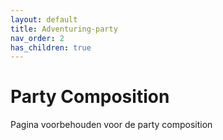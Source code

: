 ```yaml
---
layout: default
title: Adventuring-party
nav_order: 2
has_children: true
---
```


# Party Composition

Pagina voorbehouden voor de party composition
